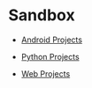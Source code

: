 # Sandbox

+ [Android Projects](https://github.com/xqb-dpx/Sandbox/tree/main/Android)

+ [Python Projects](https://github.com/xqb-dpx/Sandbox/tree/main/Python)

+ [Web Projects](https://github.com/xqb-dpx/Sandbox/tree/main/Web)